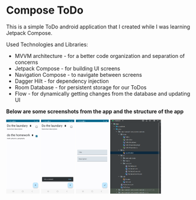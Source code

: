 # Compose ToDo

This is a simple ToDo android application that I created while I was learning Jetpack Compose.

Used Technologies and Libraries:

* MVVM architecture - for a better code organization and separation of concerns
* Jetpack Compose - for building UI screens
* Navigation Compose - to navigate between screens
* Dagger Hilt - for dependency injection
* Room Database - for persistent storage for our ToDos
* Flow - for dynamically getting changes from the database and updating UI

**Below are some screenshots from the app and the structure of the app** 

<img src="images/ToDo1.jpg" alt="todo1" height="200"/>

<img src="images/ToDo2.jpg" alt="todo2" height="200"/>

<img src="images/ToDo3.jpg" alt="todo3" height="200"/>

<img src="images/project_structure.png" alt="project structure" height="200"/>
